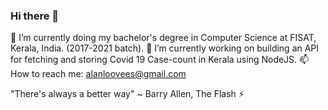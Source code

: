### Hi there 👋

🌱 I’m currently doing my bachelor's degree in Computer Science at FISAT, Kerala, India. (2017-2021 batch).
🔭 I’m currently working on building an API for fetching and storing Covid 19 Case-count in Kerala using NodeJS.
📫 How to reach me: alanloovees@gmail.com

"There's always a better way" ~ Barry Allen, The Flash ⚡

<!--
**AlanLoovees/AlanLoovees** is a ✨ _special_ ✨ repository because its `README.md` (this file) appears on your GitHub profile.

Here are some ideas to get you started:

- 🔭 I’m currently working on ...
- 🌱 I’m currently learning ...
- 👯 I’m looking to collaborate on ...
- 🤔 I’m looking for help with ...
- 💬 Ask me about ...
- 📫 How to reach me: ...
- 😄 Pronouns: ...
- ⚡ Fun fact: ...
-->
